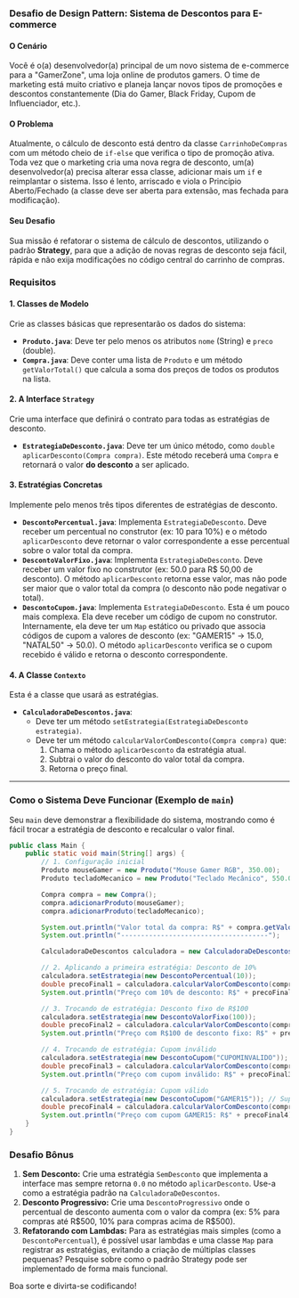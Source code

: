### **Desafio de Design Pattern: Sistema de Descontos para E-commerce**

#### O Cenário

Você é o(a) desenvolvedor(a) principal de um novo sistema de e-commerce para a "GamerZone", uma loja online de produtos gamers. O time de marketing está muito criativo e planeja lançar novos tipos de promoções e descontos constantemente (Dia do Gamer, Black Friday, Cupom de Influenciador, etc.).

#### O Problema

Atualmente, o cálculo de desconto está dentro da classe `CarrinhoDeCompras` com um método cheio de `if-else` que verifica o tipo de promoção ativa. Toda vez que o marketing cria uma nova regra de desconto, um(a) desenvolvedor(a) precisa alterar essa classe, adicionar mais um `if` e reimplantar o sistema. Isso é lento, arriscado e viola o Princípio Aberto/Fechado (a classe deve ser aberta para extensão, mas fechada para modificação).

#### Seu Desafio

Sua missão é refatorar o sistema de cálculo de descontos, utilizando o padrão **Strategy**, para que a adição de novas regras de desconto seja fácil, rápida e não exija modificações no código central do carrinho de compras.

### Requisitos

#### 1. Classes de Modelo
Crie as classes básicas que representarão os dados do sistema:

- **`Produto.java`**: Deve ter pelo menos os atributos `nome` (String) e `preco` (double).
- **`Compra.java`**: Deve conter uma lista de `Produto` e um método `getValorTotal()` que calcula a soma dos preços de todos os produtos na lista.

#### 2. A Interface `Strategy`
Crie uma interface que definirá o contrato para todas as estratégias de desconto.

- **`EstrategiaDeDesconto.java`**: Deve ter um único método, como `double aplicarDesconto(Compra compra)`. Este método receberá uma `Compra` e retornará o valor **do desconto** a ser aplicado.

#### 3. Estratégias Concretas
Implemente pelo menos três tipos diferentes de estratégias de desconto.

- **`DescontoPercentual.java`**: Implementa `EstrategiaDeDesconto`. Deve receber um percentual no construtor (ex: 10 para 10%) e o método `aplicarDesconto` deve retornar o valor correspondente a esse percentual sobre o valor total da compra.
- **`DescontoValorFixo.java`**: Implementa `EstrategiaDeDesconto`. Deve receber um valor fixo no construtor (ex: 50.0 para R$ 50,00 de desconto). O método `aplicarDesconto` retorna esse valor, mas não pode ser maior que o valor total da compra (o desconto não pode negativar o total).
- **`DescontoCupom.java`**: Implementa `EstrategiaDeDesconto`. Esta é um pouco mais complexa. Ela deve receber um código de cupom no construtor. Internamente, ela deve ter um `Map` estático ou privado que associa códigos de cupom a valores de desconto (ex: "GAMER15" -> 15.0, "NATAL50" -> 50.0). O método `aplicarDesconto` verifica se o cupom recebido é válido e retorna o desconto correspondente.

#### 4. A Classe `Contexto`
Esta é a classe que usará as estratégias.

- **`CalculadoraDeDescontos.java`**:
  - Deve ter um método `setEstrategia(EstrategiaDeDesconto estrategia)`.
  - Deve ter um método `calcularValorComDesconto(Compra compra)` que:
    1. Chama o método `aplicarDesconto` da estratégia atual.
    2. Subtrai o valor do desconto do valor total da compra.
    3. Retorna o preço final.

---

### Como o Sistema Deve Funcionar (Exemplo de `main`)

Seu `main` deve demonstrar a flexibilidade do sistema, mostrando como é fácil trocar a estratégia de desconto e recalcular o valor final.

```java
public class Main {
    public static void main(String[] args) {
        // 1. Configuração inicial
        Produto mouseGamer = new Produto("Mouse Gamer RGB", 350.00);
        Produto tecladoMecanico = new Produto("Teclado Mecânico", 550.00);

        Compra compra = new Compra();
        compra.adicionarProduto(mouseGamer);
        compra.adicionarProduto(tecladoMecanico);

        System.out.println("Valor total da compra: R$" + compra.getValorTotal()); // Deve ser 900.0
        System.out.println("-------------------------------------");

        CalculadoraDeDescontos calculadora = new CalculadoraDeDescontos();

        // 2. Aplicando a primeira estratégia: Desconto de 10%
        calculadora.setEstrategia(new DescontoPercentual(10));
        double precoFinal1 = calculadora.calcularValorComDesconto(compra);
        System.out.println("Preço com 10% de desconto: R$" + precoFinal1); // Deve ser 810.0

        // 3. Trocando de estratégia: Desconto fixo de R$100
        calculadora.setEstrategia(new DescontoValorFixo(100));
        double precoFinal2 = calculadora.calcularValorComDesconto(compra);
        System.out.println("Preço com R$100 de desconto fixo: R$" + precoFinal2); // Deve ser 800.0

        // 4. Trocando de estratégia: Cupom inválido
        calculadora.setEstrategia(new DescontoCupom("CUPOMINVALIDO"));
        double precoFinal3 = calculadora.calcularValorComDesconto(compra);
        System.out.println("Preço com cupom inválido: R$" + precoFinal3); // Deve ser 900.0

        // 5. Trocando de estratégia: Cupom válido
        calculadora.setEstrategia(new DescontoCupom("GAMER15")); // Supondo que GAMER15 dá R$15 de desconto
        double precoFinal4 = calculadora.calcularValorComDesconto(compra);
        System.out.println("Preço com cupom GAMER15: R$" + precoFinal4); // Deve ser 885.0
    }
}
```

### Desafio Bônus

1.  **Sem Desconto:** Crie uma estratégia `SemDesconto` que implementa a interface mas sempre retorna `0.0` no método `aplicarDesconto`. Use-a como a estratégia padrão na `CalculadoraDeDescontos`.
2.  **Desconto Progressivo:** Crie uma `DescontoProgressivo` onde o percentual de desconto aumenta com o valor da compra (ex: 5% para compras até R\$500, 10% para compras acima de R\$500).
3.  **Refatorando com Lambdas:** Para as estratégias mais simples (como a `DescontoPercentual`), é possível usar lambdas e uma classe `Map` para registrar as estratégias, evitando a criação de múltiplas classes pequenas? Pesquise sobre como o padrão Strategy pode ser implementado de forma mais funcional.

Boa sorte e divirta-se codificando!